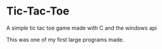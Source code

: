 # Tic-Tac-Toe

A simple tic tac toe game made with C and the windows api

This was one of my first large programs made.
